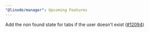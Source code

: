 ```yaml
---
"@linode/manager": Upcoming Features
---
```


Add the non found state for tabs if the user doesn't exist ([#12094](https://github.com/linode/manager/pull/12094))

